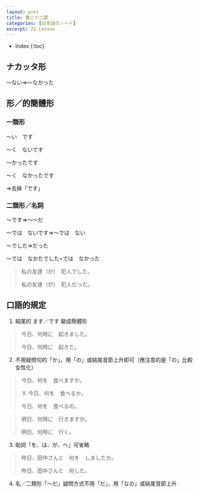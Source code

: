 ```yaml
---
layout: post
title: 第二十二課
categories: [日本語のノート]
excerpt: 22 Lesson
---
```

* Index
{:toc}

## ナカッタ形

～ない=\>〜なかった

## 形／的簡體形

### 一類形

～い　です

〜く　ないです

〜かったです

〜く　なかったです

=\>去掉「です」

### 二類形／名詞

〜です=\>〜〜だ

〜では　ないです=\>〜では　ない

〜でした=\>だった

〜では　なかたでした=では　なかった

> 私の友達（が）　犯人でした。
> 
> 私の友達（が）　犯人だった。

## 口語的規定

1. 結尾的 ます／です 變成簡體形

> 今日、何時に　起きました。
> 
> 今日、何時に　起きた。

2. 不用疑問句的「か」，用「の」或結尾音節上升即可（應注意的是「の」比較女性化）

> 今日、何を　食べますか。
> 
> Ｘ 今日、何を　食べるか。
> 
> 今日、何を　食べるの。

> 明日、何時に　行きますか。
> 
> 明日、何時に　行く。

3. 助詞「を、は、が、へ」可省略

> 昨日、田中さんと　何を　しましたか。
> 
> 昨日、田中さんと　何した。

4. 名／二類形「～だ」疑問方式不用「だ」，用「なの」或結尾音節上升
